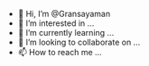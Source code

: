 - 👋 Hi, I’m @Gransayaman
- 👀 I’m interested in ...
- 🌱 I’m currently learning ...
- 💞️ I’m looking to collaborate on ...
- 📫 How to reach me ...

<!---
Gransayaman/Gransayaman is a ✨ special ✨ repository because its `README.md` (this file) appears on your GitHub profile.
You can click the Preview link to take a look at your changes.
--->
